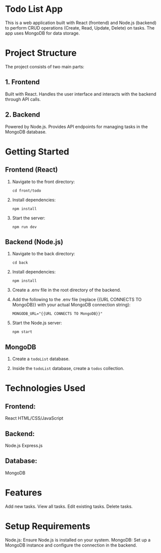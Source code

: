 # Todo List App
This is a web application built with React (frontend) and Node.js (backend) to perform CRUD operations (Create, Read, Update, Delete) on tasks. The app uses MongoDB for data storage.

# Project Structure
The project consists of two main parts:

## 1. Frontend
Built with React.
Handles the user interface and interacts with the backend through API calls.
## 2. Backend
Powered by Node.js.
Provides API endpoints for managing tasks in the MongoDB database.



# Getting Started

## Frontend (React)

1. Navigate to the front directory:
   
   ```cd front/todo```
   
2. Install dependencies:
   
   ```npm install```
   
3. Start the server:
   
    ```npm run dev```


## Backend (Node.js)

1. Navigate to the back directory:

    ```cd back```

2. Install dependencies:
  
    ```npm install```
  
3. Create a .env file in the root directory of the backend.

4. Add the following to the .env file (replace {{URL CONNECTS TO MongoDB}} with your actual MongoDB connection string):

    ```MONGODB_URL="{{URL CONNECTS TO MongoDB}}"```

5. Start the Node.js server:
   
    ```npm start```


## MongoDB
1. Create a `todoList` database.

2. Inside the `todoList` database, create a `todos` collection.



# Technologies Used

## Frontend:

React
HTML/CSS/JavaScript

## Backend:

Node.js
Express.js

## Database:

MongoDB

# Features
Add new tasks.
View all tasks.
Edit existing tasks.
Delete tasks.

# Setup Requirements
Node.js: Ensure Node.js is installed on your system.
MongoDB: Set up a MongoDB instance and configure the connection in the backend.
